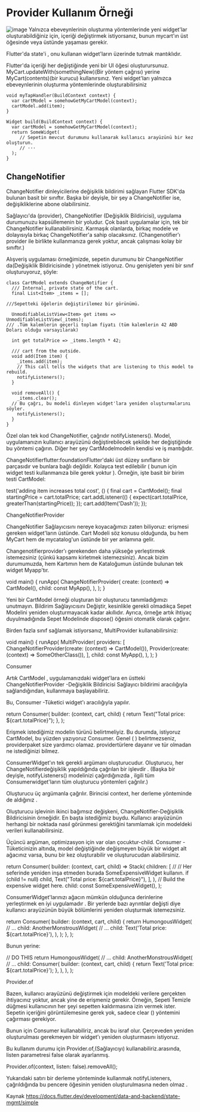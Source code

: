 # Provider Kullanım Örneği

![image](https://user-images.githubusercontent.com/63197899/147919173-2bed80e0-0a90-4f36-abe2-316001a214f4.png)
Yalnızca ebeveynlerinin oluşturma yöntemlerinde yeni widget'lar oluşturabildiğiniz için, içeriği değiştirmek istiyorsanız, bunun mycart'ın üst öğesinde veya üstünde yaşaması gerekir.

Flutter'da state'i , onu kullanan widget'ların üzerinde tutmak mantıklıdır.

Flutter'da içeriği her değiştiğinde yeni bir UI öğesi oluşturursunuz. MyCart.updateWith(somethingNew)(Bir yöntem çağrısı) yerine MyCart(contents)(bir kurucu) kullanırsınız. Yeni widget'ları yalnızca ebeveynlerinin oluşturma yöntemlerinde oluşturabilirsiniz

```
void myTapHandler(BuildContext context) {
  var cartModel = somehowGetMyCartModel(context);
  cartModel.add(item);
}

Widget build(BuildContext context) {
  var cartModel = somehowGetMyCartModel(context);
  return SomeWidget(
     // Sepetin mevcut durumunu kullanarak kullanıcı arayüzünü bir kez oluşturun.   
     // ···
  );
}
```


## ChangeNotifier

ChangeNotifier dinleyicilerine değişiklik bildirimi sağlayan Flutter SDK'da bulunan basit bir sınıftır. Başka bir deyişle, bir şey a ChangeNotifier ise, değişikliklerine abone olabilirsiniz. 

Sağlayıcı'da (provider), ChangeNotifier (Değişiklik Bildiricisi), uygulama durumunuzu kapsüllemenin bir yoludur. Çok basit uygulamalar için, tek bir ChangeNotifier kullanabilirsiniz. Karmaşık olanlarda, birkaç modele ve dolayısıyla birkaç ChangeNotifier'a sahip olacaksınız. (Changenotifier'ı provider ile birlikte kullanmanıza gerek yoktur, ancak çalışması kolay bir sınıftır.)

Alışveriş uygulaması örneğimizde, sepetin durumunu bir ChangeNotifier da(Değişiklik Bildiricisinde ) yönetmek istiyoruz. Onu genişleten yeni bir sınıf oluşturuyoruz, şöyle:

```
class CartModel extends ChangeNotifier {
  /// Internal, private state of the cart.
  final List<Item> _items = [];
 
///Sepetteki öğelerin değiştirilemez bir görünümü.
 
  UnmodifiableListView<Item> get items => UnmodifiableListView(_items);
/// .Tüm kalemlerin geçerli toplam fiyatı (tüm kalemlerin 42 ABD Doları olduğu varsayılarak)

  int get totalPrice => _items.length * 42;

  /// cart from the outside.
  void add(Item item) {
    _items.add(item);
    // This call tells the widgets that are listening to this model to rebuild.
    notifyListeners();
  }

  void removeAll() {
    _items.clear();
  // Bu çağrı, bu modeli dinleyen widget'lara yeniden oluşturmalarını söyler.
    notifyListeners();
  }
}
```


Özel olan tek kod ChangeNotifier, çağrıdır notifyListeners(). Model, uygulamanızın kullanıcı arayüzünü değiştirebilecek şekilde her değiştiğinde bu yöntemi çağırın. Diğer her şey CartModelmodelin kendisi ve iş mantığıdır.


ChangeNotifierflutter:foundationFlutter'daki üst düzey sınıfların bir parçasıdır ve bunlara bağlı değildir. Kolayca test edilebilir ( bunun için widget testi kullanmanıza bile gerek yoktur ). Örneğin, işte basit bir birim testi CartModel:



test('adding item increases total cost', () {
  final cart = CartModel();
  final startingPrice = cart.totalPrice;
  cart.addListener(() {
    expect(cart.totalPrice, greaterThan(startingPrice));
  });
  cart.add(Item('Dash'));
});

ChangeNotifierProvider

ChangeNotifier Sağlayıcısını nereye koyacağımızı zaten biliyoruz: erişmesi gereken widget'ların üstünde. Cart Modeli söz konusu olduğunda, bu hem MyCart hem de mycatalog'un üstünde bir yer anlamına gelir.

Changenotifierprovider'ı gerekenden daha yükseğe yerleştirmek istemezsiniz (çünkü kapsamı kirletmek istemezsiniz). Ancak bizim durumumuzda, hem Kartımın hem de Kataloğumun üstünde bulunan tek widget Myapp'tır.

void main() {
  runApp(
    ChangeNotifierProvider(
      create: (context) => CartModel(),
      child: const MyApp(),
    ),
  );
}

Yeni bir CartModel örneği oluşturan bir oluşturucu tanımladığımızı unutmayın. Bildirim Sağlayıcısını Değiştir, kesinlikle gerekli olmadıkça Sepet Modelini yeniden oluşturmayacak kadar akıllıdır. Ayrıca, örneğe artık ihtiyaç duyulmadığında Sepet Modelinde dispose() öğesini otomatik olarak çağırır.

Birden fazla sınıf sağlamak istiyorsanız, MultiProvider kullanabilirsiniz:

void main() {
  runApp(
    MultiProvider(
      providers: [
        ChangeNotifierProvider(create: (context) => CartModel()),
        Provider(create: (context) => SomeOtherClass()),
      ],
      child: const MyApp(),
    ),
  );
}



Consumer

Artık CartModel , uygulamanızdaki widget'lara en üstteki ChangeNotifierProvider -Değişiklik Bildiricisi Sağlayıcı bildirimi aracılığıyla sağlandığından, kullanmaya başlayabiliriz.

Bu, Consumer -Tüketici widget'ı aracılığıyla yapılır.

return Consumer<CartModel>(
  builder: (context, cart, child) {
    return Text("Total price: ${cart.totalPrice}");
  },
);


Erişmek istediğimiz modelin türünü belirtmeliyiz. Bu durumda, istiyoruz CartModel, bu yüzden yazıyoruz Consumer<CartModel>. Genel ( <CartModel>) belirtmezseniz, providerpaket size yardımcı olamaz. providertürlere dayanır ve tür olmadan ne istediğinizi bilmez.


ConsumerWidget'ın tek gerekli argümanı oluşturucudur. Oluşturucu, her ChangeNotifierdeğişiklik yapıldığında çağrılan bir işlevdir . (Başka bir deyişle, notifyListeners() modelinizi çağırdığınızda , ilgili tüm Consumerwidget'ların tüm oluşturucu yöntemleri çağrılır.)

Oluşturucu üç argümanla çağrılır. Birincisi context, her derleme yönteminde de aldığınız .

Oluşturucu işlevinin ikinci bağımsız değişkeni, ChangeNotifier-Değişiklik Bildiricisinin örneğidir. En başta istediğimiz buydu. Kullanıcı arayüzünün herhangi bir noktada nasıl görünmesi gerektiğini tanımlamak için modeldeki verileri kullanabilirsiniz.

Üçüncü argüman, optimizasyon için var olan çocuktur-child. Consumer -Tüketicinizin altında, model değiştiğinde değişmeyen büyük bir widget alt ağacınız varsa, bunu bir kez oluşturabilir ve oluşturucudan alabilirsiniz.



return Consumer<CartModel>(
  builder: (context, cart, child) => Stack(
    children: [
    // // Her seferinde yeniden inşa etmeden burada SomeExpensiveWidget  kullanın.
      if (child != null) child,
      Text("Total price: ${cart.totalPrice}"),
    ],
  ),
  // Build the expensive widget here.
  child: const SomeExpensiveWidget(),
);

ConsumerWidget'larınızı ağacın mümkün olduğunca derinlerine yerleştirmek en iyi uygulamadır . Bir yerlerde bazı ayrıntılar değişti diye kullanıcı arayüzünün büyük bölümlerini yeniden oluşturmak istemezsiniz.

return Consumer<CartModel>(
  builder: (context, cart, child) {
    return HumongousWidget(
      // ...
      child: AnotherMonstrousWidget(
        // ...
        child: Text('Total price: ${cart.totalPrice}'),
      ),
    );
  },
);



Bunun yerine:

// DO THIS
return HumongousWidget(
  // ...
  child: AnotherMonstrousWidget(
    // ...
    child: Consumer<CartModel>(
      builder: (context, cart, child) {
        return Text('Total price: ${cart.totalPrice}');
      },
    ),
  ),
);



Provider.of

Bazen, kullanıcı arayüzünü değiştirmek için modeldeki verilere gerçekten ihtiyacınız yoktur, ancak yine de erişmeniz gerekir. Örneğin, Sepeti Temizle düğmesi kullanıcının her şeyi sepetten kaldırmasına izin vermek ister. Sepetin içeriğini görüntülemesine gerek yok, sadece clear () yöntemini çağırması gerekiyor.

Bunun için Consumer<Cart Model> kullanabiliriz, ancak bu israf olur. Çerçeveden yeniden oluşturulması gerekmeyen bir widget'ı yeniden oluşturmasını istiyoruz.

Bu kullanım durumu için Provider.of,(Sağlayıcıyı) kullanabiliriz.arasında, listen parametresi false olarak ayarlanmış.

Provider.of<CartModel>(context, listen: false).removeAll();

Yukarıdaki satırı bir derleme yönteminde kullanmak notifyListeners, çağrıldığında bu pencere öğesinin yeniden oluşturulmasına neden olmaz .

 
 Kaynak <https://docs.flutter.dev/development/data-and-backend/state-mgmt/simple> 
